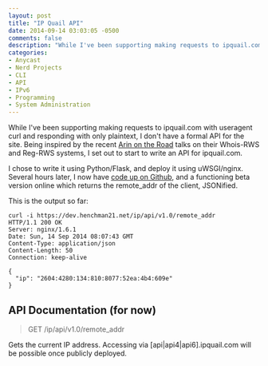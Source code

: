 ```yaml
---
layout: post
title: "IP Quail API"
date: 2014-09-14 03:03:05 -0500
comments: false
description: "While I've been supporting making requests to ipquail.com with useragent curl and responding with only plaintext, I don't have a formal API for the site. Being inspired by the recent Arin on the Road talks on their Whois-RWS and Reg-RWS systems, I sat out to start to write an API for ipquail.com"
categories:
- Anycast
- Nerd Projects
- CLI
- API
- IPv6
- Programming
- System Administration
---
```

While I've been supporting making requests to ipquail.com with useragent curl and responding with only plaintext, I don't have a formal API for the site. Being inspired by the recent [Arin on the Road](/blog/2014/09/12/arin-on-the-road/) talks on their Whois-RWS and Reg-RWS systems, I set out to start to write an API for ipquail.com. 

I chose to write it using Python/Flask, and deploy it using uWSGI/nginx. Several hours later, I now have [code up on Github](https://github.com/henchman21/ipquail-api), and a functioning beta version online which returns the remote_addr of the client, JSONified.

<!--more-->

This is the output so far:

	curl -i https://dev.henchman21.net/ip/api/v1.0/remote_addr
	HTTP/1.1 200 OK
	Server: nginx/1.6.1
	Date: Sun, 14 Sep 2014 08:07:43 GMT
	Content-Type: application/json
	Content-Length: 50
	Connection: keep-alive

	{
	  "ip": "2604:4280:134:810:8077:52ea:4b4:609e"
	}


## API Documentation (for now)

> GET /ip/api/v1.0/remote_addr

Gets the current IP address. Accessing via [api|api4|api6].ipquail.com will be possible once publicly deployed.

